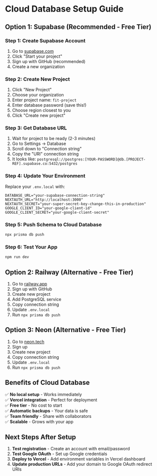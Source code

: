 # Cloud Database Setup Guide

## Option 1: Supabase (Recommended - Free Tier)

### Step 1: Create Supabase Account
1. Go to [supabase.com](https://supabase.com)
2. Click "Start your project" 
3. Sign up with GitHub (recommended)
4. Create a new organization

### Step 2: Create New Project
1. Click "New Project"
2. Choose your organization
3. Enter project name: `fit-project`
4. Enter database password (save this!)
5. Choose region closest to you
6. Click "Create new project"

### Step 3: Get Database URL
1. Wait for project to be ready (2-3 minutes)
2. Go to Settings → Database
3. Scroll down to "Connection string"
4. Copy the "URI" connection string
5. It looks like: `postgresql://postgres:[YOUR-PASSWORD]@db.[PROJECT-REF].supabase.co:5432/postgres`

### Step 4: Update Your Environment
Replace your `.env.local` with:
```env
DATABASE_URL="your-supabase-connection-string"
NEXTAUTH_URL="http://localhost:3000"
NEXTAUTH_SECRET="your-super-secret-key-change-this-in-production"
GOOGLE_CLIENT_ID="your-google-client-id"
GOOGLE_CLIENT_SECRET="your-google-client-secret"
```

### Step 5: Push Schema to Cloud Database
```bash
npx prisma db push
```

### Step 6: Test Your App
```bash
npm run dev
```

## Option 2: Railway (Alternative - Free Tier)

1. Go to [railway.app](https://railway.app)
2. Sign up with GitHub
3. Create new project
4. Add PostgreSQL service
5. Copy connection string
6. Update `.env.local`
7. Run `npx prisma db push`

## Option 3: Neon (Alternative - Free Tier)

1. Go to [neon.tech](https://neon.tech)
2. Sign up
3. Create new project
4. Copy connection string
5. Update `.env.local`
6. Run `npx prisma db push`

## Benefits of Cloud Database

✅ **No local setup** - Works immediately  
✅ **Vercel integration** - Perfect for deployment  
✅ **Free tier** - No cost to start  
✅ **Automatic backups** - Your data is safe  
✅ **Team friendly** - Share with collaborators  
✅ **Scalable** - Grows with your app  

## Next Steps After Setup

1. **Test registration** - Create an account with email/password
2. **Test Google OAuth** - Set up Google credentials
3. **Deploy to Vercel** - Add environment variables in Vercel dashboard
4. **Update production URLs** - Add your domain to Google OAuth redirect URIs 